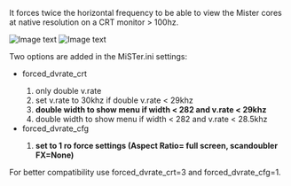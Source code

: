 
It forces twice the horizontal frequency to be able to view the Mister cores at native resolution on a CRT monitor > 100hz.

![Image text](https://user-images.githubusercontent.com/35410501/150386302-2a2bd068-da60-48a0-89a1-4b70b9a3d9cc.jpg)
![Image text](https://github.com/neofreno/Main_MiSTer/blob/master/camphoto_1254324197.jpg)

Two options are added in the MiSTer.ini settings: 

<ul>
    <li>forced_dvrate_crt</li>
        <ol type="1">
            <li>only double v.rate</li>
            <li>set v.rate to 30khz if double v.rate < 29khz</li>
            <li><strong>double width to show menu if width < 282 and v.rate < 29khz</strong></li>
            <li>double width to show menu if width < 282 and v.rate < 28.5khz</li>
        </ol>
    <li>forced_dvrate_cfg</li>
        <ol type="1">
            <li><strong>set to 1 ro force settings (Aspect Ratio= full screen, scandoubler FX=None)</strong></li>
        </ol>
</ul>

For better compatibility use forced_dvrate_crt=3 and forced_dvrate_cfg=1.
